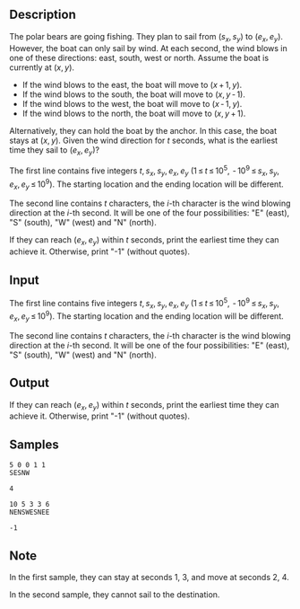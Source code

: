 ## Description

<div><p>The polar bears are going fishing. They plan to sail from <span class="tex-span">(<i>s</i><sub class="lower-index"><i>x</i></sub>, <i>s</i><sub class="lower-index"><i>y</i></sub>)</span> to <span class="tex-span">(<i>e</i><sub class="lower-index"><i>x</i></sub>, <i>e</i><sub class="lower-index"><i>y</i></sub>)</span>. However, the boat can only sail by wind. At each second, the wind blows in one of these directions: east, south, west or north. Assume the boat is currently at <span class="tex-span">(<i>x</i>, <i>y</i>)</span>.</p><ul> <li> If the wind blows to the east, the boat will move to <span class="tex-span">(<i>x</i> + 1, <i>y</i>)</span>. </li><li> If the wind blows to the south, the boat will move to <span class="tex-span">(<i>x</i>, <i>y</i> - 1)</span>. </li><li> If the wind blows to the west, the boat will move to <span class="tex-span">(<i>x</i> - 1, <i>y</i>)</span>. </li><li> If the wind blows to the north, the boat will move to <span class="tex-span">(<i>x</i>, <i>y</i> + 1)</span>. </li></ul><p>Alternatively, they can hold the boat by the anchor. In this case, the boat stays at <span class="tex-span">(<i>x</i>, <i>y</i>)</span>. Given the wind direction for <span class="tex-span"><i>t</i></span> seconds, what is the earliest time they sail to <span class="tex-span">(<i>e</i><sub class="lower-index"><i>x</i></sub>, <i>e</i><sub class="lower-index"><i>y</i></sub>)</span>?</p></div><div class="input-specification"><p>The first line contains five integers <span class="tex-span"><i>t</i>, <i>s</i><sub class="lower-index"><i>x</i></sub>, <i>s</i><sub class="lower-index"><i>y</i></sub>, <i>e</i><sub class="lower-index"><i>x</i></sub>, <i>e</i><sub class="lower-index"><i>y</i></sub></span> <span class="tex-span">(1 ≤ <i>t</i> ≤ 10<sup class="upper-index">5</sup>,  - 10<sup class="upper-index">9</sup> ≤ <i>s</i><sub class="lower-index"><i>x</i></sub>, <i>s</i><sub class="lower-index"><i>y</i></sub>, <i>e</i><sub class="lower-index"><i>x</i></sub>, <i>e</i><sub class="lower-index"><i>y</i></sub> ≤ 10<sup class="upper-index">9</sup>)</span>. The starting location and the ending location will be different.</p><p>The second line contains <span class="tex-span"><i>t</i></span> characters, the <span class="tex-span"><i>i</i></span>-th character is the wind blowing direction at the <span class="tex-span"><i>i</i></span>-th second. It will be one of the four possibilities: "E" (east), "S" (south), "W" (west) and "N" (north).</p></div><div class="output-specification"><p>If they can reach <span class="tex-span">(<i>e</i><sub class="lower-index"><i>x</i></sub>, <i>e</i><sub class="lower-index"><i>y</i></sub>)</span> within <span class="tex-span"><i>t</i></span> seconds, print the earliest time they can achieve it. Otherwise, print "<span class="tex-font-style-tt">-1</span>" (without quotes).</p></div>


## Input

<p>The first line contains five integers <span class="tex-span"><i>t</i>, <i>s</i><sub class="lower-index"><i>x</i></sub>, <i>s</i><sub class="lower-index"><i>y</i></sub>, <i>e</i><sub class="lower-index"><i>x</i></sub>, <i>e</i><sub class="lower-index"><i>y</i></sub></span> <span class="tex-span">(1 ≤ <i>t</i> ≤ 10<sup class="upper-index">5</sup>,  - 10<sup class="upper-index">9</sup> ≤ <i>s</i><sub class="lower-index"><i>x</i></sub>, <i>s</i><sub class="lower-index"><i>y</i></sub>, <i>e</i><sub class="lower-index"><i>x</i></sub>, <i>e</i><sub class="lower-index"><i>y</i></sub> ≤ 10<sup class="upper-index">9</sup>)</span>. The starting location and the ending location will be different.</p><p>The second line contains <span class="tex-span"><i>t</i></span> characters, the <span class="tex-span"><i>i</i></span>-th character is the wind blowing direction at the <span class="tex-span"><i>i</i></span>-th second. It will be one of the four possibilities: "E" (east), "S" (south), "W" (west) and "N" (north).</p>


## Output

<p>If they can reach <span class="tex-span">(<i>e</i><sub class="lower-index"><i>x</i></sub>, <i>e</i><sub class="lower-index"><i>y</i></sub>)</span> within <span class="tex-span"><i>t</i></span> seconds, print the earliest time they can achieve it. Otherwise, print "<span class="tex-font-style-tt">-1</span>" (without quotes).</p>


## Samples

```input1
5 0 0 1 1
SESNW

```

```output1
4

```






```input2
10 5 3 3 6
NENSWESNEE

```

```output2
-1

```




## Note

<p>In the first sample, they can stay at seconds <span class="tex-span">1</span>, <span class="tex-span">3</span>, and move at seconds <span class="tex-span">2</span>, <span class="tex-span">4</span>.</p><p>In the second sample, they cannot sail to the destination.</p>

